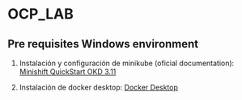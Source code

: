# OCP_LAB

## Pre requisites Windows environment

1. Instalación y configuración de minikube (oficial documentation): [Minishift QuickStart OKD 3.11](https://docs.okd.io/3.11/minishift/getting-started/quickstart.html)

2. Instalación de docker desktop: [Docker Desktop](https://docs.docker.com/desktop/install/windows-install/)
